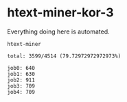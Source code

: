 # htext-miner-kor-3

Everything doing here is automated.

```
htext-miner

total: 3599/4514 (79.72972972972973%)

job0: 640
job1: 630
job2: 911
job3: 709
job4: 709
```